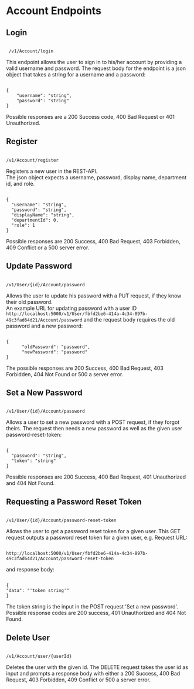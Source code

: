 # Account Endpoints

## Login

```

 /v1/Account/login

```

This endpoint allows the user to sign in to his/her account by providing a valid username and password.
The request body for the endpoint is a json object that takes a string for a username and a password:

```

{
    "username": "string",
    "password": "string"
}

```

Possible responses are a 200 Success code, 400 Bad Request or 401 Unauthorized.

## Register

``` 

/v1/Account/register

``` 

Registers a new user in the REST-API.  
The json object expects a username, password, display name, department id, and role.

```

{
  "username": "string",
  "password": "string",
  "displayName": "string",
  "departmentId": 0,
  "role": 1
}

```

Possible responses are 200 Success, 400 Bad Request, 403 Forbidden, 409 Conflict or a 500 server error.

## Update Password

```

/v1/User/{id}/Account/password

``` 

Allows the user to update his password with a PUT request, if they know their old password.  
An example URL for updating password with a user ID ```http://localhost:5000/v1/User/fbfd2be6-414a-4c34-897b-49c3fad64d21/Account/password```
and the request body requires the old password and a new password:   

```

{
      "oldPassword": "password",
      "newPassword": "password"
}

```

The possible responses are 200 Success, 400 Bad Request, 403 Forbidden, 404 Not Found or 500 a server error.

## Set a New Password

``` 

/v1/User/{id}/Account/password

```

Allows a user to set a new password with a POST request, if they forgot theirs.
The request then needs a new password as well as the given user password-reset-token:

```

{ 
  "password": "string",
  "token": "string"
}

```

Possible responses are 200 Success, 400 Bad Request, 401 Unauthorized and 404 Not Found.

## Requesting a Password Reset Token

``` 

/v1/User/{id}/Account/password-reset-token 

``` 

Allows the user to get a password reset token for a given user.
This GET request outputs a password reset token for a given user, e.g.
Request URL: 

``` 

http://localhost:5000/v1/User/fbfd2be6-414a-4c34-897b-49c3fad64d21/Account/password-reset-token 
``` 

and response body:

```

{
"data": "'token string'"
}

```

The token string is the input in the POST request 'Set a new password'.
Possible response codes are 200 success, 401 Unauthorized and 404 Not Found.

## Delete User

``` 

/v1/Account/user/{userId}

```

Deletes the user with the given id.
The DELETE request takes the user id as input and prompts a response body with either a 200 Success, 400 Bad Request, 403 Forbidden, 409 Conflict or 500 a server error.

                                                                                                 